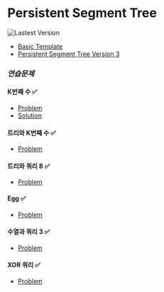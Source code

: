 # Persistent Segment Tree

![Lastest Version](https://img.shields.io/badge/Lastest_Version-v3.0.0-brightgreen)

 - [Basic Template](./persistent_segment_tree.cpp)
 - [Persistent Segment Tree Version 3](./pst_v3.cpp)

### ***연습문제***

#### K번째 수 :white_check_mark:
 - [Problem](https://www.acmicpc.net/problem/7469)
 - [Solution](./7469.cpp)

#### 트리와 K번째 수 :white_check_mark:
 - [Problem](https://www.acmicpc.net/problem/11932)

#### 트리와 쿼리 8 :white_check_mark:
 - [Problem](https://www.acmicpc.net/problem/13517)

#### Egg :white_check_mark:
 - [Problem](https://www.acmicpc.net/problem/11012)

#### 수열과 쿼리 3 :white_check_mark:
 - [Problem](https://www.acmicpc.net/problem/13544)

#### XOR 쿼리 :white_check_mark:
 - [Problem](https://www.acmicpc.net/problem/13538)


[Bronze5]: https://static.solved.ac/tier_small/1.svg
[Bronze4]: https://static.solved.ac/tier_small/2.svg
[Bronze3]: https://static.solved.ac/tier_small/3.svg
[Bronze2]: https://static.solved.ac/tier_small/4.svg
[Bronze1]: https://static.solved.ac/tier_small/5.svg
[Sliver5]: https://static.solved.ac/tier_small/6.svg
[Sliver4]: https://static.solved.ac/tier_small/7.svg
[Sliver3]: https://static.solved.ac/tier_small/8.svg
[Sliver2]: https://static.solved.ac/tier_small/9.svg
[Sliver1]: https://static.solved.ac/tier_small/10.svg
[Gold5]: https://static.solved.ac/tier_small/11.svg
[Gold4]: https://static.solved.ac/tier_small/12.svg
[Gold3]: https://static.solved.ac/tier_small/13.svg
[Gold2]: https://static.solved.ac/tier_small/14.svg
[Gold1]: https://static.solved.ac/tier_small/15.svg
[Platinum5]: https://static.solved.ac/tier_small/16.svg
[Platinum4]: https://static.solved.ac/tier_small/17.svg
[Platinum3]: https://static.solved.ac/tier_small/18.svg
[Platinum2]: https://static.solved.ac/tier_small/19.svg
[Platinum1]: https://static.solved.ac/tier_small/20.svg
[Diamond5]: https://static.solved.ac/tier_small/21.svg
[Diamond4]: https://static.solved.ac/tier_small/22.svg
[Diamond3]: https://static.solved.ac/tier_small/23.svg
[Diamond2]: https://static.solved.ac/tier_small/24.svg
[Diamond1]: https://static.solved.ac/tier_small/25.svg
[Ruby5]: https://static.solved.ac/tier_small/26.svg
[Ruby4]: https://static.solved.ac/tier_small/27.svg
[Ruby3]: https://static.solved.ac/tier_small/28.svg
[Ruby2]: https://static.solved.ac/tier_small/29.svg
[Ruby1]: https://static.solved.ac/tier_small/30.svg
